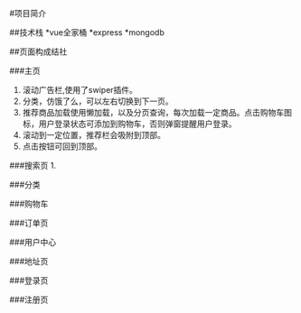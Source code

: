 #项目简介

##技术栈
*vue全家桶
*express
*mongodb

##页面构成结社

###主页
1. 滚动广告栏,使用了swiper插件。
2. 分类，仿饿了么，可以左右切换到下一页。
3. 推荐商品加载使用懒加载，以及分页查询，每次加载一定商品。点击购物车图标，用户登录状态可添加到购物车，否则弹窗提醒用户登录。
4. 滚动到一定位置，推荐栏会吸附到顶部。
5. 点击按钮可回到顶部。

###搜索页
1.

###分类

###购物车

###订单页

###用户中心

###地址页

###登录页

###注册页

